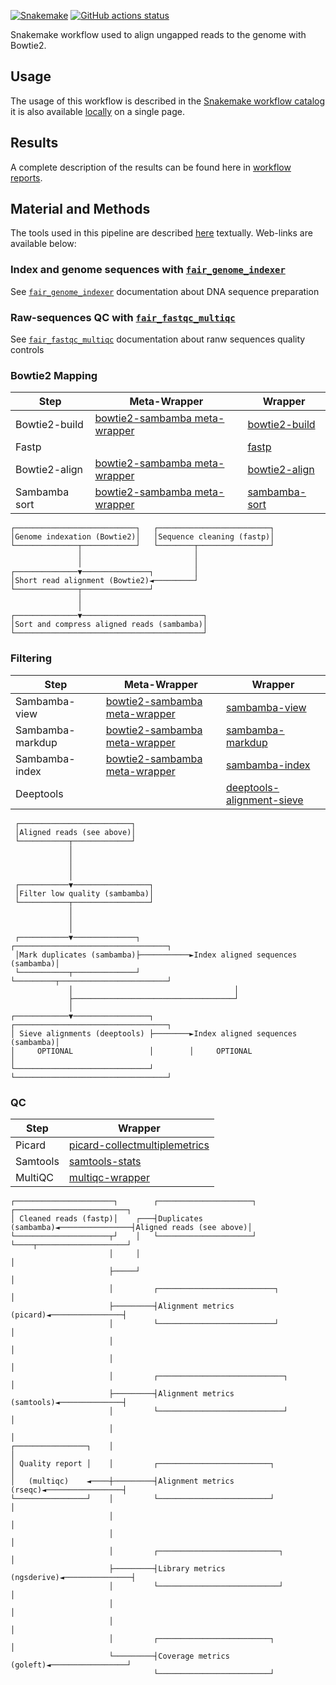 [![Snakemake](https://img.shields.io/badge/snakemake-≥7.29.0-brightgreen.svg)](https://snakemake.github.io)
[![GitHub actions status](https://github.com/tdayris/fair_genome_indexer/workflows/Tests/badge.svg?branch=main)](https://github.com/tdayris/fair_genome_indexer/actions?query=branch%3Amain+workflow%3ATests)

Snakemake workflow used to align ungapped reads to the genome with Bowtie2.

## Usage

The usage of this workflow is described in the [Snakemake workflow catalog](https://snakemake.github.io/snakemake-workflow-catalog?usage=tdayris/fair_bowtie2_mapping) it is also available [locally](https://github.com/tdayris/fair_bowtie2_mapping/blob/main/workflow/report/usage.rst) on a single page.
 
## Results

A complete description of the results can be found here in [workflow reports](https://github.com/tdayris/fair_bowtie2_mapping/blob/main/workflow/report/results.rst).

## Material and Methods

The tools used in this pipeline are described [here](https://github.com/tdayris/fair_bowtie2_mapping/blob/main/workflow/report/material_methods.rst) textually. Web-links are available below:


### Index and genome sequences with [`fair_genome_indexer`](https://github.com/tdayris/fair_genome_indexer/)

See [`fair_genome_indexer`](https://github.com/tdayris/fair_genome_indexer/) documentation about DNA sequence preparation

### Raw-sequences QC with [`fair_fastqc_multiqc`](https://github.com/tdayris/fair_fastqc_multiqc/)

See  [`fair_fastqc_multiqc`](https://github.com/tdayris/fair_fastqc_multiqc/) documentation about ranw sequences quality controls

### Bowtie2 Mapping

| Step          | Meta-Wrapper                                                                                                              | Wrapper                                                                                           |
| ------------- | ------------------------------------------------------------------------------------------------------------------------- | ------------------------------------------------------------------------------------------------- |
| Bowtie2-build | [bowtie2-sambamba meta-wrapper](https://snakemake-wrappers.readthedocs.io/en/v4.6.0/meta-wrappers/bowtie2_sambamba.html) | [bowtie2-build](https://snakemake-wrappers.readthedocs.io/en/v5.6.0/wrappers/bowtie2/build.html) |
| Fastp         |                                                                                                                           | [fastp](https://snakemake-wrappers.readthedocs.io/en/v5.6.0/wrappers/fastp.html)                  |
| Bowtie2-align | [bowtie2-sambamba meta-wrapper](https://snakemake-wrappers.readthedocs.io/en/v4.6.0/meta-wrappers/bowtie2_sambamba.html) | [bowtie2-align](https://snakemake-wrappers.readthedocs.io/en/v5.6.0/wrappers/bowtie2/align.html) |
| Sambamba sort | [bowtie2-sambamba meta-wrapper](https://snakemake-wrappers.readthedocs.io/en/v4.6.0/meta-wrappers/bowtie2_sambamba.html) | [sambamba-sort](https://snakemake-wrappers.readthedocs.io/en/v5.6.0/wrappers/sambamba/sort.html) |

```
┌───────────────────────────┐   ┌─────────────────────────┐
│Genome indexation (Bowtie2)│   │Sequence cleaning (fastp)│
└──────────────┬────────────┘   └────────┬────────────────┘
               │                         │                 
               │                         │                 
┌──────────────▼───────────────┐         │                 
│Short read alignment (Bowtie2)◄─────────┘                 
└──────────────┬───────────────┘                           
               │                                           
               │                                           
┌──────────────▼───────────────────────────┐               
│Sort and compress aligned reads (sambamba)│               
└──────────────────────────────────────────┘               
```


### Filtering

| Step             | Meta-Wrapper                                                                                                             | Wrapper                                                                                                       |
| ---------------- | ------------------------------------------------------------------------------------------------------------------------ | ------------------------------------------------------------------------------------------------------------- |
| Sambamba-view    | [bowtie2-sambamba meta-wrapper](https://snakemake-wrappers.readthedocs.io/en/v4.6.0/meta-wrappers/bowtie2_sambamba.html) | [sambamba-view](https://snakemake-wrappers.readthedocs.io/en/v5.6.0/wrappers/sambamba/view.html)              |
| Sambamba-markdup | [bowtie2-sambamba meta-wrapper](https://snakemake-wrappers.readthedocs.io/en/v4.6.0/meta-wrappers/bowtie2_sambamba.html) | [sambamba-markdup](https://snakemake-wrappers.readthedocs.io/en/v5.6.0/wrappers/sambamba/markdup.html)        |
| Sambamba-index   | [bowtie2-sambamba meta-wrapper](https://snakemake-wrappers.readthedocs.io/en/v4.6.0/meta-wrappers/bowtie2_sambamba.html) | [sambamba-index](https://snakemake-wrappers.readthedocs.io/en/v5.6.0/wrappers/sambamba/index.html)            |
| Deeptools        |                                                                                                                          | [deeptools-alignment-sieve](https://snakemake-wrappers.readthedocs.io/en/v4.6.0/bio/deeptools/alignmentsieve) |

```
 ┌─────────────────────────┐                                                
 │Aligned reads (see above)│                                                
 └───────────┬─────────────┘                                                
             │                                                              
             │                                                              
             │                                                              
             │                                                              
 ┌───────────▼─────────────────┐                                            
 │Filter low quality (sambamba)│                                            
 └───────────┬─────────────────┘                                            
             │                                                              
             │                                                              
             │                                                              
 ┌───────────▼──────────────┐           ┌──────────────────────────────────┐
 │Mark duplicates (sambamba)├───────────►Index aligned sequences (sambamba)│
 └───────────┬──────────────┘           └─────────┬────────────────────────┘
             │                                    │                         
             ├────────────────────────────────────┘                         
             │                                                              
┌────────────▼─────────────────┐        ┌──────────────────────────────────┐
│ Sieve alignments (deeptools) ├────────►Index aligned sequences (sambamba)│
│     OPTIONAL                 │        │     OPTIONAL                     │
└──────────────────────────────┘        └──────────────────────────────────┘
```

### QC

| Step     | Wrapper                                                                                                                           |
| -------- | --------------------------------------------------------------------------------------------------------------------------------- |
| Picard   | [picard-collectmultiplemetrics](https://snakemake-wrappers.readthedocs.io/en/v5.6.0/wrappers/picard/collectmultiplemetrics.html) |
| Samtools | [samtools-stats](https://snakemake-wrappers.readthedocs.io/en/v5.6.0/wrappers/samtools/stats.html)                               |
| MultiQC  | [multiqc-wrapper](https://snakemake-wrappers.readthedocs.io/en/v5.6.0/wrappers/multiqc.html)                                     |

```
┌──────────────────────┐        ┌─────────────────────┐                ┌─────────────────────────┐
│ Cleaned reads (fastp)│    ┌───┤Duplicates (sambamba)◄────────────────┤Aligned reads (see above)│
└─────────────────────┬┘    │   └─────────────────────┘                └────┬────────────────────┘
                      │     │                                               │                     
                      ├─────┘                                               │                     
                      │         ┌──────────────────────────┐                │                     
                      ├─────────┤Alignment metrics (picard)◄────────────────┤                     
                      │         └──────────────────────────┘                │                     
                      │                                                     │                     
                      │                                                     │                     
                      │         ┌────────────────────────────┐              │                     
                      ├─────────┤Alignment metrics (samtools)◄──────────────┤                     
                      │         └────────────────────────────┘              │                     
                      │                                                     │                     
┌────────────────┐    │                                                     │                     
│ Quality report │    │         ┌─────────────────────────┐                 │                     
│   (multiqc)    ◄────┼─────────┤Alignment metrics (rseqc)◄─────────────────┤                     
└────────────────┘    │         └─────────────────────────┘                 │                     
                      │                                                     │                     
                      │                                                     │                     
                      │         ┌───────────────────────────┐               │                     
                      ├─────────┤Library metrics (ngsderive)◄───────────────┤                     
                      │         └───────────────────────────┘               │                     
                      │                                                     │                     
                      │                                                     │                     
                      │         ┌─────────────────────────┐                 │                     
                      └─────────┤Coverage metrics (goleft)◄─────────────────┘                     
                                └─────────────────────────┘                                       
```
